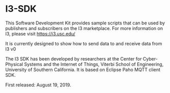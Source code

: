 # I3-SDK

This Software Development Kit provides sample scripts that can be used by publishers and subscribers on the I3 marketplace.
For more information on I3, please visit https://i3.usc.edu/

It is currently designed to show how to send data to and receive data from I3 v0 

The I3 SDK has been developed by researchers at the Center for Cyber-Physical Systems and the Internet of Things, Viterbi School of Engineering, University of Southern California. It is based on Eclipse Paho MQTT client SDK. 


First released: August 19, 2019.
